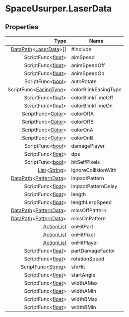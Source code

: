 # SpaceUsurper.LaserData
## Properties
| Type | Name |
| ---: | ---- |
| [DataPath](SpaceUsurper.DataPath.md)&lt;[LaserData](SpaceUsurper.LaserData.md)&gt;[] | #include |
| ScriptFunc&lt;[float](https://docs.microsoft.com/en-us/dotnet/api/system.single?view=netframework-4.5)&gt; | aimSpeed |
| ScriptFunc&lt;[float](https://docs.microsoft.com/en-us/dotnet/api/system.single?view=netframework-4.5)&gt; | animSpeedOff |
| ScriptFunc&lt;[float](https://docs.microsoft.com/en-us/dotnet/api/system.single?view=netframework-4.5)&gt; | animSpeedOn |
| ScriptFunc&lt;[bool](https://docs.microsoft.com/en-us/dotnet/api/system.boolean?view=netframework-4.5)&gt; | autoRotate |
| ScriptFunc&lt;[EasingType](SpaceUsurper.EasingType.md)&gt; | colorBlinkEasingType |
| ScriptFunc&lt;[float](https://docs.microsoft.com/en-us/dotnet/api/system.single?view=netframework-4.5)&gt; | colorBlinkTimeOff |
| ScriptFunc&lt;[float](https://docs.microsoft.com/en-us/dotnet/api/system.single?view=netframework-4.5)&gt; | colorBlinkTimeOn |
| ScriptFunc&lt;[Color](https://docs.unity3d.com/ScriptReference/Color.html)&gt; | colorOffA |
| ScriptFunc&lt;[Color](https://docs.unity3d.com/ScriptReference/Color.html)&gt; | colorOffB |
| ScriptFunc&lt;[Color](https://docs.unity3d.com/ScriptReference/Color.html)&gt; | colorOnA |
| ScriptFunc&lt;[Color](https://docs.unity3d.com/ScriptReference/Color.html)&gt; | colorOnB |
| ScriptFunc&lt;[bool](https://docs.microsoft.com/en-us/dotnet/api/system.boolean?view=netframework-4.5)&gt; | damagePlayer |
| ScriptFunc&lt;[float](https://docs.microsoft.com/en-us/dotnet/api/system.single?view=netframework-4.5)&gt; | dps |
| ScriptFunc&lt;[bool](https://docs.microsoft.com/en-us/dotnet/api/system.boolean?view=netframework-4.5)&gt; | hitSelfPixels |
| [List](https://docs.microsoft.com/en-us/dotnet/api/system.collections.generic.list-1?view=netframework-4.5)&lt;[String](https://docs.microsoft.com/en-us/dotnet/api/system.string?view=netframework-4.5)&gt; | ignoreCollisionWith |
| [DataPath](SpaceUsurper.DataPath.md)&lt;[PatternData](SpaceUsurper.PatternData.md)&gt; | impactPattern |
| ScriptFunc&lt;[float](https://docs.microsoft.com/en-us/dotnet/api/system.single?view=netframework-4.5)&gt; | impactPatternDelay |
| ScriptFunc&lt;[float](https://docs.microsoft.com/en-us/dotnet/api/system.single?view=netframework-4.5)&gt; | length |
| ScriptFunc&lt;[float](https://docs.microsoft.com/en-us/dotnet/api/system.single?view=netframework-4.5)&gt; | lengthLerpSpeed |
| [DataPath](SpaceUsurper.DataPath.md)&lt;[PatternData](SpaceUsurper.PatternData.md)&gt; | missOffPattern |
| [DataPath](SpaceUsurper.DataPath.md)&lt;[PatternData](SpaceUsurper.PatternData.md)&gt; | missOnPattern |
| [ActionList](SpaceUsurper.ActionList.md) | onHitPart |
| [ActionList](SpaceUsurper.ActionList.md) | onHitPixel |
| [ActionList](SpaceUsurper.ActionList.md) | onHitPlayer |
| ScriptFunc&lt;[float](https://docs.microsoft.com/en-us/dotnet/api/system.single?view=netframework-4.5)&gt; | partDamageFactor |
| ScriptFunc&lt;[float](https://docs.microsoft.com/en-us/dotnet/api/system.single?view=netframework-4.5)&gt; | rotationSpeed |
| ScriptFunc&lt;[String](https://docs.microsoft.com/en-us/dotnet/api/system.string?view=netframework-4.5)&gt; | sfxHit |
| ScriptFunc&lt;[float](https://docs.microsoft.com/en-us/dotnet/api/system.single?view=netframework-4.5)&gt; | startAngle |
| ScriptFunc&lt;[float](https://docs.microsoft.com/en-us/dotnet/api/system.single?view=netframework-4.5)&gt; | widthAMax |
| ScriptFunc&lt;[float](https://docs.microsoft.com/en-us/dotnet/api/system.single?view=netframework-4.5)&gt; | widthAMin |
| ScriptFunc&lt;[float](https://docs.microsoft.com/en-us/dotnet/api/system.single?view=netframework-4.5)&gt; | widthBMax |
| ScriptFunc&lt;[float](https://docs.microsoft.com/en-us/dotnet/api/system.single?view=netframework-4.5)&gt; | widthBMin |
